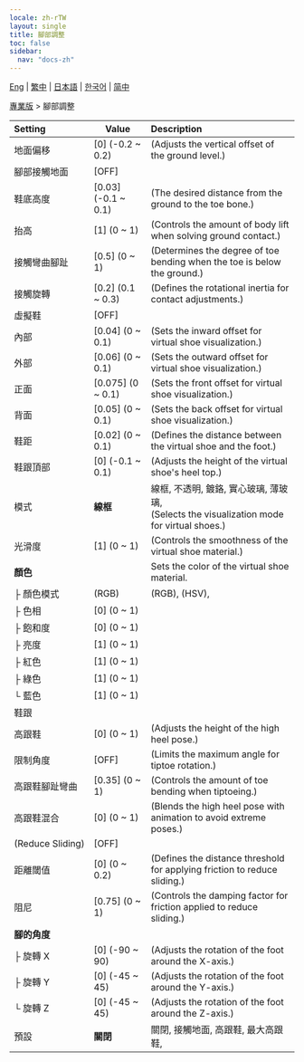 ```yaml
---
locale: zh-rTW
layout: single
title: 腳部調整
toc: false
sidebar:
  nav: "docs-zh"
---
```

[Eng](/dancexr/menu/2025.4/actor/feet_adjustment) | [繁中](/tw/dancexr/menu/2025.4/actor/feet_adjustment) | [日本語](/jp/dancexr/menu/2025.4/actor/feet_adjustment) | [한국어](/kr/dancexr/menu/2025.4/actor/feet_adjustment) | [简中](/zh/dancexr/menu/2025.4/actor/feet_adjustment)

[專業版](../menu#專業版) > 腳部調整



| Setting | Value | Description |
| :--- | --- | :--- |
|<nobr>地面偏移</nobr>| [0] (-0.2 ~ 0.2) | (Adjusts the vertical offset of the ground level.)
|<nobr>腳部接觸地面</nobr>| [OFF] | 
|<nobr>鞋底高度</nobr>| [0.03] (-0.1 ~ 0.1) | (The desired distance from the ground to the toe bone.)
|<nobr>抬高</nobr>| [1] (0 ~ 1) | (Controls the amount of body lift when solving ground contact.)
|<nobr>接觸彎曲腳趾</nobr>| [0.5] (0 ~ 1) | (Determines the degree of toe bending when the toe is below the ground.)
|<nobr>接觸旋轉</nobr>| [0.2] (0.1 ~ 0.3) | (Defines the rotational inertia for contact adjustments.)
|<nobr>虛擬鞋</nobr>| [OFF] | 
|<nobr>內部</nobr>| [0.04] (0 ~ 0.1) | (Sets the inward offset for virtual shoe visualization.)
|<nobr>外部</nobr>| [0.06] (0 ~ 0.1) | (Sets the outward offset for virtual shoe visualization.)
|<nobr>正面</nobr>| [0.075] (0 ~ 0.1) | (Sets the front offset for virtual shoe visualization.)
|<nobr>背面</nobr>| [0.05] (0 ~ 0.1) | (Sets the back offset for virtual shoe visualization.)
|<nobr>鞋距</nobr>| [0.02] (0 ~ 0.1) | (Defines the distance between the virtual shoe and the foot.)
|<nobr>鞋跟頂部</nobr>| [0] (-0.1 ~ 0.1) | (Adjusts the height of the virtual shoe's heel top.)
|<nobr>模式</nobr>| **線框** | 線框, 不透明, 鍍鉻, 實心玻璃, 薄玻璃, <br/>(Selects the visualization mode for virtual shoes.) |
|<nobr>光滑度</nobr>| [1] (0 ~ 1) | (Controls the smoothness of the virtual shoe material.)
|<nobr>**顏色**</nobr>| | Sets the color of the virtual shoe material.
|<nobr>├&nbsp;顏色模式</nobr>| (RGB) | (RGB), (HSV), 
|<nobr>├&nbsp;色相</nobr>| [0] (0 ~ 1) | 
|<nobr>├&nbsp;飽和度</nobr>| [0] (0 ~ 1) | 
|<nobr>├&nbsp;亮度</nobr>| [1] (0 ~ 1) | 
|<nobr>├&nbsp;紅色</nobr>| [1] (0 ~ 1) | 
|<nobr>├&nbsp;綠色</nobr>| [1] (0 ~ 1) | 
|<nobr>└&nbsp;藍色</nobr>| [1] (0 ~ 1) | 
|<nobr>鞋跟</nobr>|| 
|<nobr>高跟鞋</nobr>| [0] (0 ~ 1) | (Adjusts the height of the high heel pose.)
|<nobr>限制角度</nobr>| [OFF] | (Limits the maximum angle for tiptoe rotation.)
|<nobr>高跟鞋腳趾彎曲</nobr>| [0.35] (0 ~ 1) | (Controls the amount of toe bending when tiptoeing.)
|<nobr>高跟鞋混合</nobr>| [0] (0 ~ 1) | (Blends the high heel pose with animation to avoid extreme poses.)
|<nobr>(Reduce Sliding)</nobr>| [OFF] | 
|<nobr>距離閾值</nobr>| [0] (0 ~ 0.2) | (Defines the distance threshold for applying friction to reduce sliding.)
|<nobr>阻尼</nobr>| [0.75] (0 ~ 1) | (Controls the damping factor for friction applied to reduce sliding.)
|<nobr>**腳的角度**</nobr>| | 
|<nobr>├&nbsp;旋轉 X</nobr>| [0] (-90 ~ 90) | (Adjusts the rotation of the foot around the X-axis.)
|<nobr>├&nbsp;旋轉 Y</nobr>| [0] (-45 ~ 45) | (Adjusts the rotation of the foot around the Y-axis.)
|<nobr>└&nbsp;旋轉 Z</nobr>| [0] (-45 ~ 45) | (Adjusts the rotation of the foot around the Z-axis.)
|<nobr>預設</nobr>| **關閉** | 關閉, 接觸地面, 高跟鞋, 最大高跟鞋,  |
